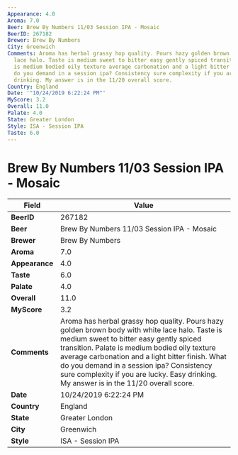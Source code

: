 ```yaml
---
Appearance: 4.0
Aroma: 7.0
Beer: Brew By Numbers 11/03 Session IPA - Mosaic
BeerID: 267182
Brewer: Brew By Numbers
City: Greenwich
Comments: Aroma has herbal grassy hop quality. Pours hazy golden brown body with white
  lace halo. Taste is medium sweet to bitter easy gently spiced transition. Palate
  is medium bodied oily texture average carbonation and a light bitter finish. What
  do you demand in a session ipa? Consistency sure complexity if you are lucky. Easy
  drinking. My answer is in the 11/20 overall score.
Country: England
Date: '"10/24/2019 6:22:24 PM"'
MyScore: 3.2
Overall: 11.0
Palate: 4.0
State: Greater London
Style: ISA - Session IPA
Taste: 6.0
---
```


# Brew By Numbers 11/03 Session IPA - Mosaic

| Field         | Value |
|---------------|-------|
| **BeerID** | 267182 |
| **Beer** | Brew By Numbers 11/03 Session IPA - Mosaic |
| **Brewer** | Brew By Numbers |
| **Aroma** | 7.0 |
| **Appearance** | 4.0 |
| **Taste** | 6.0 |
| **Palate** | 4.0 |
| **Overall** | 11.0 |
| **MyScore** | 3.2 |
| **Comments** | Aroma has herbal grassy hop quality. Pours hazy golden brown body with white lace halo. Taste is medium sweet to bitter easy gently spiced transition. Palate is medium bodied oily texture average carbonation and a light bitter finish. What do you demand in a session ipa? Consistency sure complexity if you are lucky. Easy drinking. My answer is in the 11/20 overall score. |
| **Date** | 10/24/2019 6:22:24 PM |
| **Country** | England |
| **State** | Greater London |
| **City** | Greenwich |
| **Style** | ISA - Session IPA |
